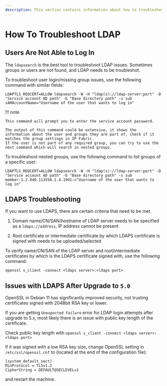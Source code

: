 ```yaml
---
description: This section contains information about how to troubleshoot LDAP-related issues.
---
```


# How To Troubleshoot LDAP

## Users Are Not Able to Log In

The `ldapsearch` is the best tool to troubleshoot LDAP issues. Sometimes groups or users are not found, and LDAP needs to be troubleshot.

To troubleshoot user login/missing group issues, use the following command with similar fields:

```shell
LDAPTLS_REQCERT=ALLOW ldapsearch -W -H "ldap(s)://ldap-server:port" -D "Service account AD path" -b "Base directory path" -s sub sAMAccountName="Username of the user that wants to log in"
```
!!! note

    This command will prompt you to enter the service account password.

    The output of this command could be extensive, it shows the information about the user and groups they are part of, check if it matches the group settings in IP Fabric.
    If the user is not part of any required group, you can try to use the next command which will search in nested groups.

To troubleshoot nested groups, use the following command to list groups of a specific user:

```shell
LDAPTLS_REQCERT=ALLOW ldapsearch -W -H "ldap(s)://ldap-server:port" -D "Service account AD path" -b "Base directory path" -s sub member:1.2.840.113556.1.4.1941:="Username of the user that wants to log in"
```

## LDAPS Troubleshooting

If you want to use LDAPS, there are certain criteria that need to be met.

1.  Domain name/CN/SAN/hostname of LDAP server needs to be specified as a `ldaps://address`, IP address cannot be present

2.  Root certificate or intermediate certificate by which LDAPS certificate is signed with needs to be uploaded/selected

To verify name/CN/SAN of the LDAP server and root/intermediate certificates by which is the LDAPS certificate signed with, use the following command:

```shell
openssl s_client -connect <ldaps server>:<ldaps port>
```

## Issues with LDAPS After Upgrade to `5.0`

OpenSSL in Debian 11 has significantly improved security, not trusting certificates signed with 2048bit RSA key or lower.

If you are getting `Unexpected Failure` error for LDAP login attempts after upgrade to 5.x, most likely there is an issue with public key length of the certificate.

Check public key length with `openssl s_client -connect <ldaps server>:<ldaps port>`

If it was signed with a low RSA key size, change OpenSSL setting in `/etc/ssl/openssl.cnf` to (located at the end of the configuration file):

```shell
[system_default_sect]
MinProtocol = TLSv1.2
CipherString = DEFAULT@SECLEVEL=1
```

and restart the machine.

